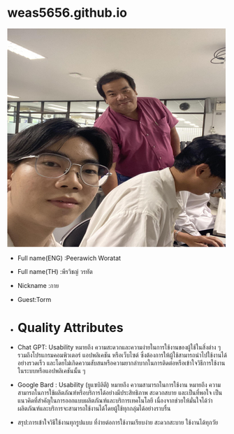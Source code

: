 # weas5656.github.io
<img src="peerawich.jpg" alt="peerawich" style="height: 500px; width:500px;"/>


* Full name(ENG) :Peerawich Woratat 


* Full name(TH) :พีรวิชญ์ วรทัต


* Nickname :กาย


* Guest:Torm

* # Quality Attributes

* Chat GPT: Usability หมายถึง ความสะดวกและความง่ายในการใช้งานของผู้ใช้ในสิ่งต่าง ๆ รวมถึงโปรแกรมคอมพิวเตอร์ แอปพลิเคชัน หรือเว็บไซต์
ซึ่งต้องการให้ผู้ใช้สามารถนำไปใช้งานได้อย่างรวดเร็ว และโดยไม่เกิดความสับสนหรือความยากลำบากในการติดต่อหรือเข้าใจวิธีการใช้งานในระบบหรือแอปพลิเคชันนั้น ๆ


* Google Bard : Usability (ยูแซบิลิตี) หมายถึง ความสามารถในการใช้งาน หมายถึง ความสามารถในการใช้ผลิตภัณฑ์หรือบริการได้อย่างมีประสิทธิภาพ สะดวกสบาย และเป็นที่พอใจ
เป็นแนวคิดที่สำคัญในการออกแบบผลิตภัณฑ์และบริการเทคโนโลยี เนื่องจากช่วยให้มั่นใจได้ว่าผลิตภัณฑ์และบริการจะสามารถใช้งานได้โดยผู้ใช้ทุกกลุ่มได้อย่างราบรื่น

  
* สรุป:การเข้าใจวิธีใช้งานทุกรูปแบบ ที่ง่ายต่อการใช้งานเรียบง่าย สะดวกสะบาย ใช้งานได้ทุกวัย




